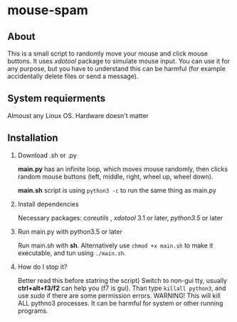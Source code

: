 # mouse-spam

## About 
This is a small script to randomly move your mouse and click mouse buttons. It uses *xdotool* package to simulate mouse input. You can use it for any purpose, but you have to understand this can be harmful (for example accidentally delete files or send a message).

## System requierments
Almoust any Linux OS. Hardware doesn't matter

## Installation
1) Download .sh or .py

   **main.py** has an infinite loop, which moves mouse randomly, then clicks random mouse buttons (left, middle, right, wheel up, wheel down).
   
   **main.sh** script is using `python3 -c` to run the same thing as main.py
   
2) Install dependencies
 
   Necessary packages: *coreutils* , *xdotool* 3.1 or later, *python3.5* or later
     
3) Run main.py with python3.5 or later

   Run main.sh with **sh**. Alternatively use `chmod +x main.sh` to make it executable, and tun using `./main.sh`.
   
4) How do I stop it?

   Better read this before statring the script) Switch to non-gui tty, usually **ctrl+alt+f3/f2** can help you (f7 is gui). Than type `killall python3`, and use *sudo* if there are some permission errors. WARNING! This will kill ALL pythno3 processes. It can be harmful for system or other running programs.

